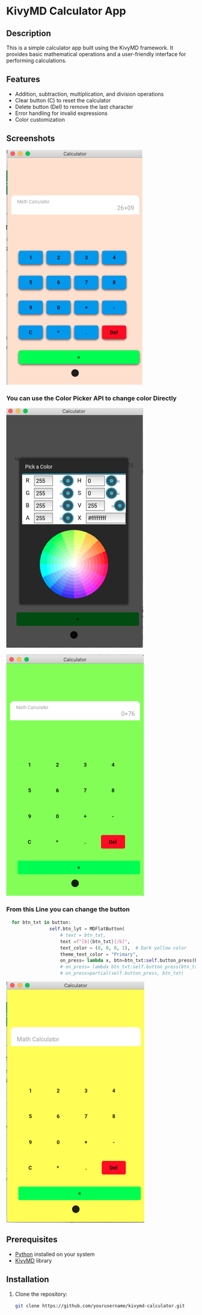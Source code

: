 # KivyMD Calculator App

## Description
This is a simple calculator app built using the KivyMD framework. It provides basic mathematical operations and a user-friendly interface for performing calculations.

## Features
- Addition, subtraction, multiplication, and division operations
- Clear button (C) to reset the calculator
- Delete button (Del) to remove the last character
- Error handling for invalid expressions
- Color customization

## Screenshots
![App Screenshot](https://github.com/ayobami1/Kivymd-Calculator/blob/main/Screenshot/Screen%20Shot%202023-10-04%20at%2012.02.06%20AM.png)
### You can use the Color Picker API to change color Directly
![change Color](https://github.com/ayobami1/Kivymd-Calculator/blob/main/Screenshot/Screen%20Shot%202023-10-04%20at%2012.08.17%20AM.png)

![App ScreenShot](https://github.com/ayobami1/Kivymd-Calculator/blob/main/Screenshot/Screen%20Shot%202023-10-04%20at%2012.08.08%20AM.png)

### From this Line you can change the button
```python
  for btn_txt in button:
                self.btn_lyt = MDFlatButton(
                    # text = btn_txt,
                    text =f"[b]{btn_txt}[/b]",
                    text_color = (0, 0, 0, 1),  # Dark yellow color
                    theme_text_color = "Primary",
                    on_press= lambda x, btn=btn_txt:self.button_press(btn, x)
                    # on_press= lambda btn_txt:self.button_press(btn_txt),
                    # on_press=partial(self.button_press, btn_txt)
```
![App ScreenShot](https://github.com/ayobami1/Kivymd-Calculator/blob/main/Screenshot/Screen%20Shot%202023-10-04%20at%2012.07.17%20AM.png)


## Prerequisites
- [Python](https://www.python.org/downloads/) installed on your system
- [KivyMD](https://github.com/kivymd/KivyMD) library

## Installation
1. Clone the repository:
   ```bash
   git clone https://github.com/yourusername/kivymd-calculator.git
